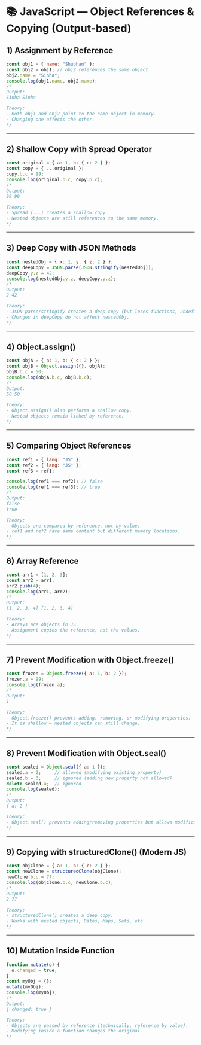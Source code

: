 # 📚 JavaScript — Object References & Copying (Output-based)

## 1) Assignment by Reference
```javascript
const obj1 = { name: "Shubham" };
const obj2 = obj1; // obj2 references the same object
obj2.name = "Sinha";
console.log(obj1.name, obj2.name);
/*
Output:
Sinha Sinha

Theory:
- Both obj1 and obj2 point to the same object in memory.
- Changing one affects the other.
*/
```

---

## 2) Shallow Copy with Spread Operator
```javascript
const original = { a: 1, b: { c: 2 } };
const copy = { ...original };
copy.b.c = 99;
console.log(original.b.c, copy.b.c);
/*
Output:
99 99

Theory:
- Spread (...) creates a shallow copy.
- Nested objects are still references to the same memory.
*/
```

---

## 3) Deep Copy with JSON Methods
```javascript
const nestedObj = { x: 1, y: { z: 2 } };
const deepCopy = JSON.parse(JSON.stringify(nestedObj));
deepCopy.y.z = 42;
console.log(nestedObj.y.z, deepCopy.y.z);
/*
Output:
2 42

Theory:
- JSON parse/stringify creates a deep copy (but loses functions, undefined, symbols).
- Changes in deepCopy do not affect nestedObj.
*/
```

---

## 4) Object.assign()
```javascript
const objA = { a: 1, b: { c: 2 } };
const objB = Object.assign({}, objA);
objB.b.c = 50;
console.log(objA.b.c, objB.b.c);
/*
Output:
50 50

Theory:
- Object.assign() also performs a shallow copy.
- Nested objects remain linked by reference.
*/
```

---

## 5) Comparing Object References
```javascript
const ref1 = { lang: "JS" };
const ref2 = { lang: "JS" };
const ref3 = ref1;

console.log(ref1 === ref2); // false
console.log(ref1 === ref3); // true
/*
Output:
false
true

Theory:
- Objects are compared by reference, not by value.
- ref1 and ref2 have same content but different memory locations.
*/
```

---

## 6) Array Reference
```javascript
const arr1 = [1, 2, 3];
const arr2 = arr1;
arr2.push(4);
console.log(arr1, arr2);
/*
Output:
[1, 2, 3, 4] [1, 2, 3, 4]

Theory:
- Arrays are objects in JS.
- Assignment copies the reference, not the values.
*/
```

---

## 7) Prevent Modification with Object.freeze()
```javascript
const frozen = Object.freeze({ a: 1, b: 2 });
frozen.a = 99;
console.log(frozen.a);
/*
Output:
1

Theory:
- Object.freeze() prevents adding, removing, or modifying properties.
- It is shallow — nested objects can still change.
*/
```

---

## 8) Prevent Modification with Object.seal()
```javascript
const sealed = Object.seal({ a: 1 });
sealed.a = 2;     // allowed (modifying existing property)
sealed.b = 3;     // ignored (adding new property not allowed)
delete sealed.a;  // ignored
console.log(sealed);
/*
Output:
{ a: 2 }

Theory:
- Object.seal() prevents adding/removing properties but allows modification of existing ones.
*/
```

---

## 9) Copying with structuredClone() (Modern JS)
```javascript
const objClone = { a: 1, b: { c: 2 } };
const newClone = structuredClone(objClone);
newClone.b.c = 77;
console.log(objClone.b.c, newClone.b.c);
/*
Output:
2 77

Theory:
- structuredClone() creates a deep copy.
- Works with nested objects, Dates, Maps, Sets, etc.
*/
```

---

## 10) Mutation Inside Function
```javascript
function mutate(o) {
  o.changed = true;
}
const myObj = {};
mutate(myObj);
console.log(myObj);
/*
Output:
{ changed: true }

Theory:
- Objects are passed by reference (technically, reference by value).
- Modifying inside a function changes the original.
*/
```
